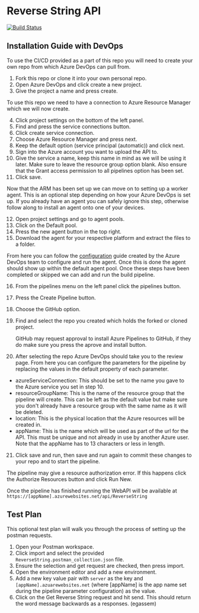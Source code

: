 # Reverse String API

[![Build Status](https://dev.azure.com/bradpodmore2001/String%20Reverse%20API/_apis/build/status/Brad-IW.reverse-string-bicep?branchName=main)](https://dev.azure.com/bradpodmore2001/String%20Reverse%20API/_build/latest?definitionId=2&branchName=main)

## Installation Guide with DevOps

  To use the CI/CD provided as a part of this repo you will need to create your own repo from which Azure DevOps can pull from.

1. Fork this repo or clone it into your own personal repo.
2. Open Azure DevOps and click create a new project. 
3. Give the project a name and press create.

  To use this repo we need to have a connection to Azure Resource Manager which we will now create.
  
4. Click project settings on the bottom of the left panel.
5. Find and press the service connections button.
6. Click create service connection.
7. Choose Azure Resource Manager and press next.
8. Keep the default option (service principal (automatic)) and click next.
9. Sign into the Azure account you want to upload the API to.
10. Give the service a name, keep this name in mind as we will be using it later.
  Make sure to leave the resource group option blank.
  Also ensure that the Grant access permission to all pipelines option has been set.
11. Click save.

  Now that the ARM has been set up we can move on to setting up a worker agent. This is an optional step depending on how your Azure DevOps is set up. If you already have an agent you can safely ignore this step, otherwise follow along to install an agent onto one of your devices.

12. Open project settings and go to agent pools.
13. Click on the Default pool.
14. Press the new agent button in the top right.
15. Download the agent for your respective platform and extract the files to a folder.
    
  From here you can follow the [configuration](https://learn.microsoft.com/en-us/azure/devops/pipelines/agents/v2-windows?view=azure-devops) guide created by the Azure DevOps team to configure and run the agent. Once this is done the agent should show up within the default agent pool. Once these steps have been completed or skipped we can add and run the build pipeline.

16. From the pipelines menu on the left panel click the pipelines button.
17. Press the Create Pipeline button.
18. Choose the GitHub option.
19. Find and select the repo you created which holds the forked or cloned project.

    GitHub may request approval to install Azure Pipelines to GitHub, if they do make sure you press the aprove and install button.

20. After selecting the repo Azure DevOps should take you to the review page. From here you can configure the parameters for the pipeline by replacing the values in the default property of each parameter.
  - azureServiceConnection: This should be set to the name you gave to the Azure service you set in step 10.
  - resourceGroupName: This is the name of the resource group that the pipeline will create. This can be left as the default value but make sure you don't already have a resource group with the same name as it will be deleted.
  - location: This is the physical location that the Azure resources will be created in. 
  - appName: This is the name which will be used as part of the url for the API. This must be unique and not already in use by another Azure user. Note that the appName has to 13 characters or less in length.
21. Click save and run, then save and run again to commit these changes to your repo and to start the pipeline.

  The pipeline may give a resource authorization error. If this happens click the Authorize Resources button and click Run New. 

  Once the pipeline has finished running the WebAPI will be available at `https://[appName].azurewebsites.net/api/ReverseString` 


## Test Plan

This optional test plan will walk you through the process of setting up the postman requests.

1. Open your Postman workspace.
2. Click import and select the provided `ReverseString.postman_collection.json` file.
3. Ensure the selection and get request are checked, then press import.
4. Open the environment editor and add a new environment.
5. Add a new key value pair with `server` as the key and `[appName].azuarewebsites.net` (where \[appName\] is the app name set during the pipeline parameter configuration) as the value.
6. Click on the Get Reverse String request and hit send. This should return the word message backwards as a responses. (egassem) 